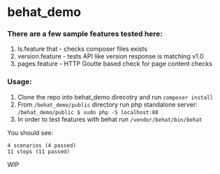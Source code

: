 # behat_demo

### There are a few sample features tested here:

1. ls.feature that - checks composer files exists
2. version.feature - tests API like version response is matching v1.0
3. pages.feature - HTTP Goutte based check for page content checks

### Usage:

1. Clone the repo into behat_demo direcotry and run `composer install` 
2. From `/behat_demo/public` directory run php standalone server: 
`/behat_demo/public $ sudo php -S localhost:80`
3. In order to test features with behat run `/vendor/behat/bin/behat`

You should see:
```
4 scenarios (4 passed)
11 steps (11 passed)
```
WIP
